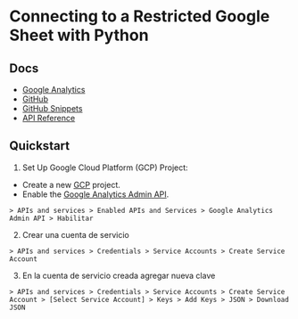 # Connecting to a Restricted Google Sheet with Python

## Docs

- [Google Analytics](https://developers.google.com/analytics)
- [GitHub](https://github.com/googleapis/google-cloud-python/tree/main/packages/google-analytics-data)
- [GitHub Snippets]()
- [API Reference](https://developers.google.com/analytics/devguides/reporting/data/v1/rest/)

## Quickstart

1. Set Up Google Cloud Platform (GCP) Project:

- Create a new [GCP](https://console.cloud.google.com/) project.
- Enable the [Google Analytics Admin API](https://console.cloud.google.com/apis/library/analyticsadmin.googleapis.com).
```
> APIs and services > Enabled APIs and Services > Google Analytics Admin API > Habilitar
```

2. Crear una cuenta de servicio

```
> APIs and services > Credentials > Service Accounts > Create Service Account
```

3. En la cuenta de servicio creada agregar nueva clave

```
> APIs and services > Credentials > Service Accounts > Create Service Account > [Select Service Account] > Keys > Add Keys > JSON > Download JSON
```

